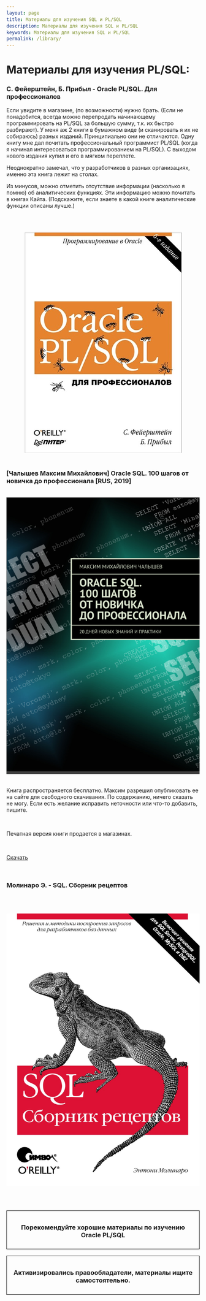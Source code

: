 ```yaml
---
layout: page
title: Материалы для изучения SQL и PL/SQL
description: Материалы для изучения SQL и PL/SQL
keywords: Материалы для изучения SQL и PL/SQL
permalink: /library/
---
```


# Материалы для изучения PL/SQL:

### С. Фейерштейн, Б. Прибыл - Oracle PL/SQL. Для профессионалов

Если увидите в магазине, (по возможности) нужно брать. (Если не понадобится, всегда можно перепродать начинающему программировать на PL/SQL за большую сумму, т.к. их быстро разбирают). У меня аж 2 книги в бумажном виде (и сканировать я их не собираюсь) разных изданий. Принципиально они не отличаются. Одну книгу мне дал почитать профессиональный программист PL/SQL (когда я начинал интересоваться программированием на PL/SQL). С выходом нового издания купил и его в мягком переплете.

Неоднократно замечал, что у разработчиков в разных организациях, именно эта книга лежит на столах.

Из минусов, можно отметить отсутствие информации (насколько я помню) об аналитических функциях. Эти информацию можно почитать в книгах Кайта. (Подскажите, если знаете в какой книге аналитические функции описаны лучше.)

<br/><br/>

<div align="center">
	<img src="/img/library/plsqlbook.jpg" border="0" alt="Oracle SQL Specialist">
</div>

<br/>

### [Чалышев Максим Михайлович] Oracle SQL. 100 шагов от новичка до профессионала [RUS, 2019]

<br/>

<div align="center">
	<img src="/img/library/Oracle-SQL-100-steps-free-book.png" border="0" alt="Чалышев. Oracle SQL. 100 шагов от новичка до профессионала">
</div>

<br/>

Книга распространяется бесплатно. Максим разрешил опубликовать ее на сайте для свободного скачивания. По содержанию, ничего сказать не могу. Если есть желание исправить неточности или что-то добавить, пишите.

<br/>

Печатная версия книги продается в магазинах.

<br/>

[Скачать](//files.plsql.ru/library/books/Oracle-SQL-100-steps-free-book.pdf)

<br/>

### Молинаро Э. - SQL. Сборник рецептов

<br/><br/>

<div align="center">
	<img src="/img/library/molinaro_sql_recepts.jpg" border="0" alt="Молинаро Э. - SQL. Сборник рецептов">
</div>

<br/><br/>

<div style="padding:10px; border:thin solid black;" align="center">

  <h3>Порекомендуйте хорошие материалы по изучению Oracle PL/SQL</h3>

</div>

<br/>

<div style="padding:10px; border:thin solid black;" align="center">

  <h3>Активизировались правообладатели, материалы ищите самостоятельно.</h3>

</div>
